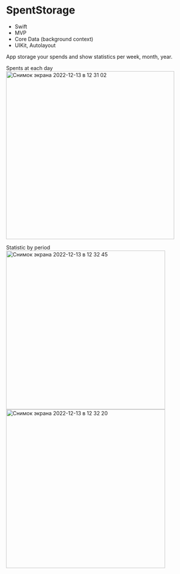 # SpentStorage

<ul>
  <li>Swift</li>
  <li>MVP</li>
  <li>Core Data (background context)</li>
  <li>UIKit, Autolayout</li>
</ul>

App storage your spends and show statistics per week, month, year.

Spents at each day
<img width="457" alt="Снимок экрана 2022-12-13 в 12 31 02" src="https://user-images.githubusercontent.com/39259909/207312455-95e2ee3a-7fa3-434f-ac02-44c38d454e9f.png">

Statistic by period
<img width="432" alt="Снимок экрана 2022-12-13 в 12 32 45" src="https://user-images.githubusercontent.com/39259909/207312757-ffdda0b8-bb65-4131-a635-ea936c36690d.png">
<img width="432" alt="Снимок экрана 2022-12-13 в 12 32 20" src="https://user-images.githubusercontent.com/39259909/207312764-7680d5de-d5e7-4ffc-ae18-4c9a0e91639c.png">
